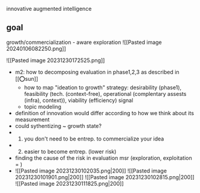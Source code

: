 innovative augmented intelligence
## goal
growth/commercialization - aware exploration
![[Pasted image 20240106082250.png]]

![[Pasted image 20231230172525.png]]

- m2: how to decomposing evaluation in phase1,2,3 as described in [[⭕sun]]
	- how to map "ideation to growth" strategy: desirability (phase1), feasibility (tech. (context-free), operational (complentary assests (infra), context)), viability (efficiency) signal
	- topic modeling
- definition of innovation would differ according to how we think about its measurement
- could sythentizing ~ growth state?
- 1. you don't need to be entrep. to commercialize your idea 
- 2. easier to become entrep. (lower risk) 
- finding the cause of the risk in evaluation msr (exploration, exploitation = )
- ![[Pasted image 20231230102035.png|200]]
![[Pasted image 20231230101901.png|200]]
![[Pasted image 20231230102815.png|200]]
![[Pasted image 20231230111825.png|200]]